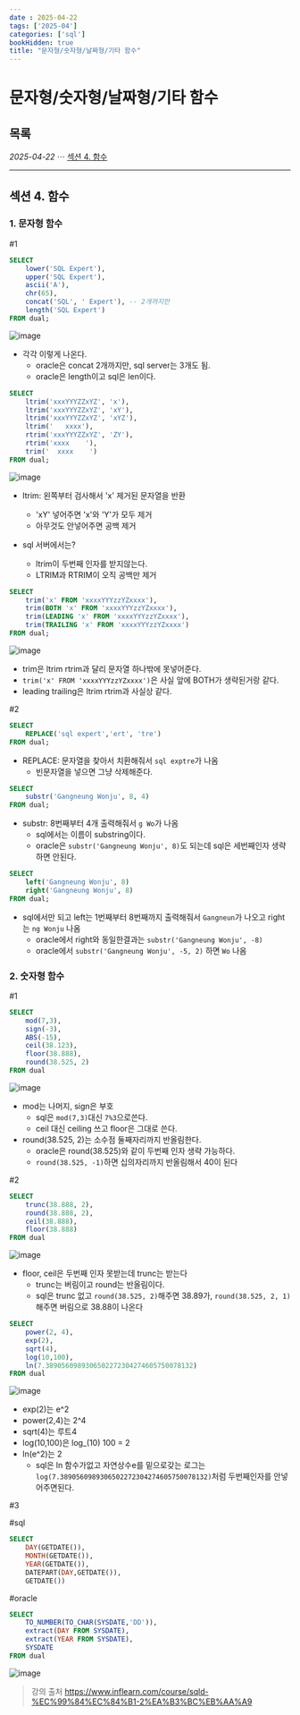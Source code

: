 ```yaml
---
date : 2025-04-22
tags: ['2025-04']
categories: ['sql']
bookHidden: true
title: "문자형/숫자형/날짜형/기타 함수"
---
```


# 문자형/숫자형/날짜형/기타 함수

## 목록

*2025-04-22* ⋯ [섹션 4. 함수](https://yshghid.github.io/docs/study/tech/tech9/#%ec%84%b9%ec%85%98-4-%ed%95%a8%ec%88%98)

---

## 섹션 4. 함수

### 1. 문자형 함수

#1

```sql
SELECT
	lower('SQL Expert'),
	upper('SQL Expert'),
	ascii('A'),
	chr(65),
	concat('SQL', ' Expert'), -- 2개까지만
	length('SQL Expert')
FROM dual;
```
![image](https://github.com/user-attachments/assets/f6382c39-6f5e-4bfa-ac09-be164274db09)

- 각각 이렇게 나온다.
  - oracle은 concat 2개까지만, sql server는 3개도 됨.
  - oracle은 length이고 sql은 len이다.

```sql
SELECT
	ltrim('xxxYYYZZxYZ', 'x'),
	ltrim('xxxYYYZZxYZ', 'xY'),
	ltrim('xxxYYYZZxYZ', 'xYZ'),
	ltrim('   xxxx'),
	rtrim('xxxYYYZZxYZ', 'ZY'),
	rtrim('xxxx    '),
	trim('  xxxx    ')
FROM dual;
```

![image](https://github.com/user-attachments/assets/968759ed-2a71-4568-b321-a49843197f43)

- ltrim: 왼쪽부터 검사해서 'x' 제거된 문자열을 반환
  - 'xY' 넣어주면  'x'와 'Y'가 모두 제거
  - 아무것도 안넣어주면 공백 제거

- sql 서버에서는?
  - ltrim이 두번째 인자를 받지않는다.
  - LTRIM과 RTRIM이 오직 공백만 제거

```sql
SELECT
	trim('x' FROM 'xxxxYYYzzYZxxxx'),
	trim(BOTH 'x' FROM 'xxxxYYYzzYZxxxx'),
	trim(LEADING 'x' FROM 'xxxxYYYzzYZxxxx'),
	trim(TRAILING 'x' FROM 'xxxxYYYzzYZxxxx')
FROM dual;
```

![image](https://github.com/user-attachments/assets/f74b99b6-c079-4d04-ae1d-eed37c7ca15a)


- trim은 ltrim rtrim과 달리 문자열 하나밖에 못넣어준다.
- `trim('x' FROM 'xxxxYYYzzYZxxxx')`은 사실 앞에 BOTH가 생략된거랑 같다.
- leading trailing은 ltrim rtrim과 사실상 같다.

#2

```sql
SELECT
	REPLACE('sql expert','ert', 'tre')
FROM dual;
```


- REPLACE: 문자열을 찾아서 치환해줘서 `sql exptre`가 나옴
  - 빈문자열을 넣으면 그냥 삭제해준다.

```sql
SELECT
	substr('Gangneung Wonju', 8, 4)
FROM dual;
```

- substr: 8번째부터 4개 출력해줘서 `g Wo`가 나옴
  - sql에서는 이름이 substring이다.
  - oracle은 `substr('Gangneung Wonju', 8)`도 되는데 sql은 세번째인자 생략하면 안된다.

```sql
SELECT
	left('Gangneung Wonju', 8)
	right('Gangneung Wonju', 8)
FROM dual;
```

- sql에서만 되고 left는 1번째부터 8번째까지 출력해줘서 `Gangneun`가 나오고 right는 `ng Wonju` 나옴
  - oracle에서 right와 동일한결과는 `substr('Gangneung Wonju', -8)`
  - oracle에서 `substr('Gangneung Wonju', -5, 2)` 하면 `Wo` 나옴


### 2. 숫자형 함수

#1 

```sql
SELECT 
	mod(7,3),
	sign(-3),
	ABS(-15),
	ceil(38.123),
	floor(38.888),
	round(38.525, 2)
FROM dual
```
![image](https://github.com/user-attachments/assets/a01292d7-12ff-4447-9fa1-6639ced3dc67)

- mod는 나머지, sign은 부호
  - sql은 `mod(7,3)`대신 `7%3`으로쓴다.
  - ceil 대신 ceiling 쓰고 floor은 그대로 쓴다.
- round(38.525, 2)는 소수점 둘째자리까지 반올림한다.
  - oracle은 round(38.525)와 같이 두번째 인자 생략 가능하다.
  - `round(38.525, -1)`하면 십의자리까지 반올림해서 40이 된다

#2

```sql
SELECT 
	trunc(38.888, 2),
	round(38.888, 2),
	ceil(38.888),
	floor(38.888)
FROM dual
```

![image](https://github.com/user-attachments/assets/65cbda39-ad64-49de-ba93-791f06e459dd)

- floor, ceil은 두번째 인자 못받는데 trunc는 받는다
  - trunc는 버림이고 round는 반올림이다.
  - sql은 trunc 없고 `round(38.525, 2)`해주면 38.89가, `round(38.525, 2, 1)` 해주면 버림으로 38.88이 나온다

```sql
SELECT
	power(2, 4),
	exp(2),
	sqrt(4),
	log(10,100),
	ln(7.3890560989306502272304274605750078132)
FROM dual
```

![image](https://github.com/user-attachments/assets/8df6dde9-bf11-4c3e-b22a-bec78c3ca4fa)

- exp(2)는 e^2
- power(2,4)는 2^4
- sqrt(4)는 루트4
- log(10,100)은 log_(10) 100 = 2
- ln(e^2)는 2
  - sql은 ln 함수가없고 자연상수e를 밑으로갖는 로그는 `log(7.3890560989306502272304274605750078132)`처럼 두번째인자를 안넣어주면된다.

#3

#sql

```sql
SELECT
	DAY(GETDATE()),
	MONTH(GETDATE()),
	YEAR(GETDATE()),
	DATEPART(DAY,GETDATE()),
	GETDATE())
```

#oracle
```sql
SELECT 
	TO_NUMBER(TO_CHAR(SYSDATE,'DD')),
	extract(DAY FROM SYSDATE),
	extract(YEAR FROM SYSDATE),
	SYSDATE
FROM dual
```
![image](https://github.com/user-attachments/assets/7975b3e8-be73-4e01-8641-b8b60063ba09)



> 강의 출처 https://www.inflearn.com/course/sqld-%EC%99%84%EC%84%B1-2%EA%B3%BC%EB%AA%A9
